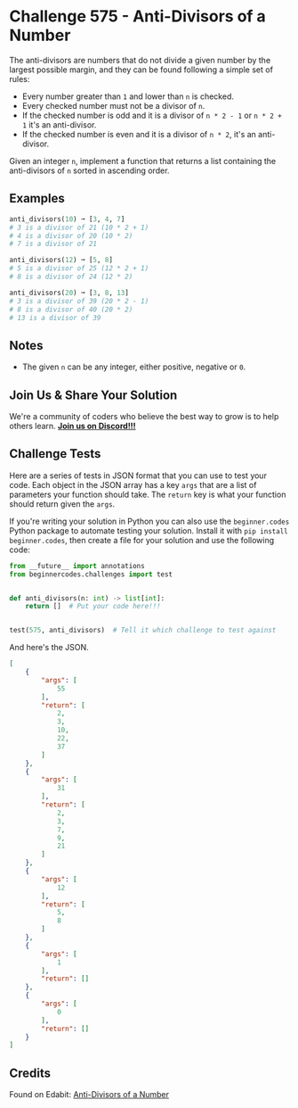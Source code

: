 # Challenge 575 - Anti-Divisors of a Number

The anti-divisors are numbers that do not divide a given number by the largest possible margin, and they can be found following a simple set of rules:

- Every number greater than `1` and lower than `n` is checked.
- Every checked number must not be a divisor of `n`.
- If the checked number is odd and it is a divisor of `n * 2 - 1` or `n * 2 + 1` it's an anti-divisor.
- If the checked number is even and it is a divisor of `n * 2`, it's an anti-divisor.

Given an integer `n`, implement a function that returns a list containing the anti-divisors of `n` sorted in ascending order.

## Examples
```python
anti_divisors(10) ➞ [3, 4, 7]
# 3 is a divisor of 21 (10 * 2 + 1)
# 4 is a divisor of 20 (10 * 2)
# 7 is a divisor of 21

anti_divisors(12) ➞ [5, 8]
# 5 is a divisor of 25 (12 * 2 + 1)
# 8 is a divisor of 24 (12 * 2)

anti_divisors(20) ➞ [3, 8, 13]
# 3 is a divisor of 39 (20 * 2 - 1)
# 8 is a divisor of 40 (20 * 2)
# 13 is a divisor of 39
```
## Notes

- The given `n` can be any integer, either positive, negative or `0`.

## Join Us & Share Your Solution

We're a community of coders who believe the best way to grow is to help others learn. **[Join us on Discord!!!](https://discord.gg/sfHykntuGy)**

## Challenge Tests

Here are a series of tests in JSON format that you can use to test your code. Each object in the JSON array has a key `args` that are a list of parameters your function should take. The `return` key is what your function should return given the `args`. 

If you're writing your solution in Python you can also use the `beginner.codes` Python package to automate testing your solution. Install it with `pip install beginner.codes`, then create a file for your solution and use the following code:
```python
from __future__ import annotations
from beginnercodes.challenges import test


def anti_divisors(n: int) -> list[int]:
    return []  # Put your code here!!!


test(575, anti_divisors)  # Tell it which challenge to test against
```
And here's the JSON.
```json
[
    {
        "args": [
            55
        ],
        "return": [
            2,
            3,
            10,
            22,
            37
        ]
    },
    {
        "args": [
            31
        ],
        "return": [
            2,
            3,
            7,
            9,
            21
        ]
    },
    {
        "args": [
            12
        ],
        "return": [
            5,
            8
        ]
    },
    {
        "args": [
            1
        ],
        "return": []
    },
    {
        "args": [
            0
        ],
        "return": []
    }
]
```
## Credits

Found on Edabit: [Anti-Divisors of a Number](https://edabit.com/challenge/GGAKNYFg2JEwxzcqk)
